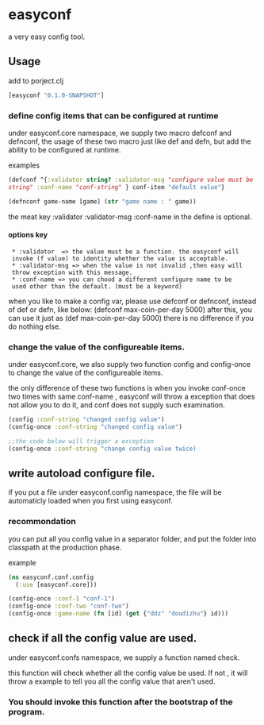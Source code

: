 # easyconf

a very easy config tool.

## Usage

add to porject.clj

```clojure
[easyconf "0.1.0-SNAPSHOT"]
```

### define config items that can be configured at runtime
under easyconf.core namespace, we supply two macro defconf and
defnconf,  the usage of these two macro just like def and defn, but
add the ability to be configured at runtime.

examples

```clojure
(defconf ^{:validator string? :validator-msg "configure value must be
string" :conf-name "conf-string" } conf-item "default value"}

(defnconf game-name [game] (str "game name : " game))
```

the meat key :validator :validator-msg :conf-name  in the define is
optional.

#### options key
     * :validator  => the value must be a function. the easyconf will
     invoke (f value) to identity whether the value is acceptable.
     * :validator-msg => when the value is not invalid ,then easy will
     throw exception with this message.
     * :conf-name => you can chood a different configure name to be
     used other than the default. (must be a keyword)

when you like to make a config var, please use defconf or defnconf, instead of def or defn, like below:
       (defconf max-coin-per-day 5000)
after this, you can use it just as 
      (def max-coin-per-day 5000)
there is no difference if you do nothing else.


### change the value of the configureable items.
under easyconf.core, we also supply two function config and
config-once to change the value of the configureable items.

the only difference of these two functions is when you invoke
conf-once two times with same conf-name , easyconf will throw a
exception that does not allow you to do it, and conf does not supply
such examination.

```clojure
(config :conf-string "changed config value")
(config-once :conf-string "changed config value")

;;the code below will trigger a exception
(config-once :conf-string "change config value twice)  
```

## write autoload configure file.
if you put a file under easyconf.config namespace, the file will be
automaticly loaded when you first using easyconf.

### recommondation

you can put all you config value in a separator folder, and put the
folder into classpath at the production phase.

example

```clojure
(ns easyconf.conf.config
  (:use [easyconf.core]))

(config-once :conf-1 "conf-1")
(config-once :conf-two "conf-two")
(config-once :game-name (fn [id] (get {"ddz" "doudizhu"} id)))
```

## check if all the config value are used.

under easyconf.confs namespace, we supply a function named check.

this function will check whether all the config value be used. If not
, it will throw a example to tell you all the config value that
aren't used.

### You should invoke this function after the bootstrap of the program.
